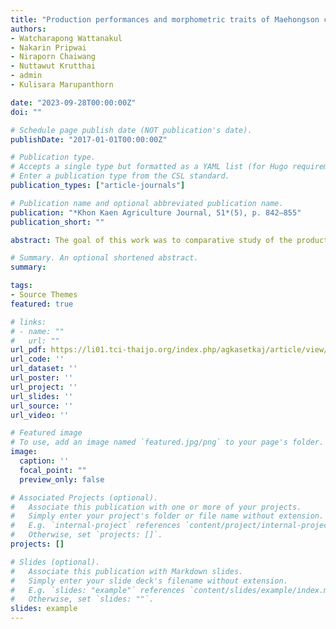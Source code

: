 ```yaml
---
title: "Production performances and morphometric traits of Maehongson chickens comparing Praduhangdum, male layer chickens, and broiler"
authors:
- Watcharapong Wattanakul
- Nakarin Pripwai
- Niraporn Chaiwang
- Nuttawut Krutthai
- admin
- Kulisara Marupanthorn

date: "2023-09-28T00:00:00Z"
doi: ""

# Schedule page publish date (NOT publication's date).
publishDate: "2017-01-01T00:00:00Z"

# Publication type.
# Accepts a single type but formatted as a YAML list (for Hugo requirements).
# Enter a publication type from the CSL standard.
publication_types: ["article-journals"]

# Publication name and optional abbreviated publication name.
publication: "*Khon Kaen Agriculture Journal, 51*(5), p. 842–855"
publication_short: ""

abstract: The goal of this work was to comparative study of the production efficiency and morphology of Maehongson chickens at various ages versus Praduhangdum, male layer chickens and broiler. Completely randomized design (CRD) experiments were devised using one-day-old broilers, 150 of each breed for a total of 600. According to the breed of chickens, the experiment was divided into four groups, with each group containing 10 replications and 15 repetitions. Each group of chickens was fed the same feed. The experiment was supplied with ad libitum water and feed. The body weight and feed intake of those chickens were recorded. The chickens' morphology was measured. Measure and document the morphological characteristics of Maehongson chickens by gender segregation. Praduhangdum and broiler at 5-8 weeks, 12 weeks, and 16 weeks, 3 per sex, were repeated six times for a total of 6 per rep, and data on the crowing frequency of 16-week-old Maehongson chickens was collected. The results revealed that broilers had a greater ADG (32.53±2.10g) than Praduhangdum (17.76±0.70g), male layer chickens (9.79±0.63g), and Maehongson chickens (8.52±0.39g) (P<0.001). The 5-week-old broiler had the highest ADG based on statistical significance (P<0.001). At 16 weeks of age, Praduhangdum had average growth rates not different from those of Maehongson chickens (P<0.001), but greater than male layer chickens (P < 0.001). Broilers aged 0-5 weeks consumed the most food (P < 0.001), but the feed conversion ratio of 0–5-week-old broilers (1.37±0.14) was favorable than that of other chickens (P<0.001). Maehongson chickens aged 0-16 weeks had the same FCR as male layer chickens but were inferior to Praduhangdum (P<0.001). According to morphological studies, female Maehongson chickens aged 5 and 16 weeks had the least less body width (P<0.001).

# Summary. An optional shortened abstract.
summary:

tags:
- Source Themes
featured: true

# links:
# - name: ""
#   url: ""
url_pdf: https://li01.tci-thaijo.org/index.php/agkasetkaj/article/view/258270
url_code: ''
url_dataset: ''
url_poster: ''
url_project: ''
url_slides: ''
url_source: ''
url_video: ''

# Featured image
# To use, add an image named `featured.jpg/png` to your page's folder. 
image:
  caption: ''
  focal_point: ""
  preview_only: false

# Associated Projects (optional).
#   Associate this publication with one or more of your projects.
#   Simply enter your project's folder or file name without extension.
#   E.g. `internal-project` references `content/project/internal-project/index.md`.
#   Otherwise, set `projects: []`.
projects: []

# Slides (optional).
#   Associate this publication with Markdown slides.
#   Simply enter your slide deck's filename without extension.
#   E.g. `slides: "example"` references `content/slides/example/index.md`.
#   Otherwise, set `slides: ""`.
slides: example
---
```


